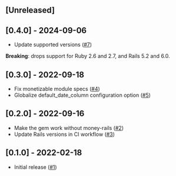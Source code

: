 ## [Unreleased]

## [0.4.0] - 2024-09-06

- Update supported versions ([#7](https://github.com/infinum/money_with_date/pull/7))

**Breaking**: drops support for Ruby 2.6 and 2.7, and Rails 5.2 and 6.0.

## [0.3.0] - 2022-09-18

- Fix monetizable module specs ([#4](https://github.com/infinum/money_with_date/pull/4))
- Globalize default_date_column configuration option ([#5](https://github.com/infinum/money_with_date/pull/5))

## [0.2.0] - 2022-09-16

- Make the gem work without money-rails ([#2](https://github.com/infinum/money_with_date/pull/2))
- Update Rails versions in CI workflow ([#3](https://github.com/infinum/money_with_date/pull/3))

## [0.1.0] - 2022-02-18

- Initial release ([#1](https://github.com/infinum/money_with_date/pull/1))
